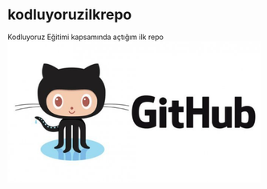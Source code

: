 # kodluyoruzilkrepo
Kodluyoruz Eğitimi kapsamında açtığım ilk repo
![alt text](./github-readme-md-resim.jpg)